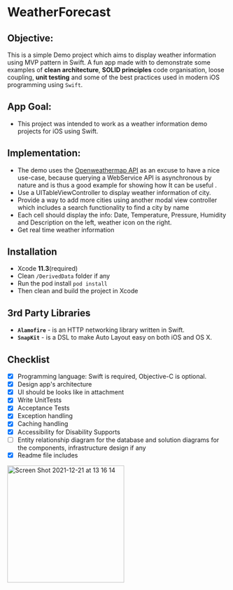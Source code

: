 # WeatherForecast

## Objective:
This is a simple Demo project which aims to display weather information using MVP pattern in Swift. A fun app made with to demonstrate some examples of **clean architecture**, **SOLID principles** code organisation, loose coupling, **unit testing** and some of the best practices used in modern iOS programming using `Swift`.

## App Goal:
 - This project was intended to work as a  weather information demo projects for iOS using Swift.

## Implementation:
 - The demo uses the [Openweathermap API](https://api.openweathermap.org) as an excuse to have a nice use-case, because querying a WebService API is asynchronous by nature and is thus a good example for showing how It can be useful .
 - Use a UITableViewController to display weather information of city.
 - Provide a way to add more cities using another modal view controller which includes a search functionality to find a city by name
 - Each cell should display the info: Date, Temperature, Pressure, Humidity and Description on the left, weather icon on the right.
 - Get real time weather information

## Installation
- Xcode **11.3**(required)
- Clean `/DerivedData` folder if any
- Run the pod install `pod install`
- Then clean and build the project in Xcode

## 3rd Party Libraries
 - **`Alamofire`** - is an HTTP networking library written in Swift.
 - **`SnapKit`** - is a DSL to make Auto Layout easy on both iOS and OS X. 

## Checklist
- [x] Programming language: Swift is required, Objective-C is optional.
- [x] Design app's architecture
- [x] UI should be looks like in attachment
- [x] Write UnitTests
- [x] Acceptance Tests
- [x] Exception handling
- [x] Caching handling
- [x] Accessibility for Disability Supports
- [ ] Entity relationship diagram for the database and solution diagrams for the components,
infrastructure design if any
- [x] Readme file includes

<img width="267" alt="Screen Shot 2021-12-21 at 13 16 14" src="https://user-images.githubusercontent.com/96364332/146881338-0814002d-2756-45fe-a5c7-280f8e1d26fe.png">
